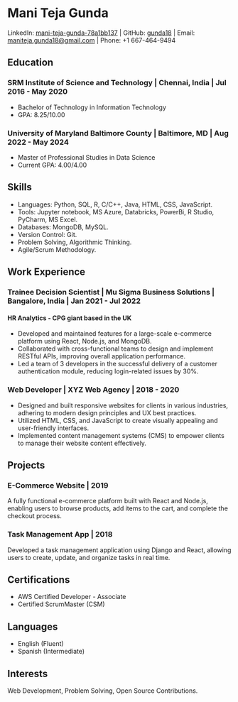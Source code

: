 # Mani Teja Gunda
LinkedIn: [mani-teja-gunda-78a1bb137](https://www.linkedin.com/in/mani-teja-gunda-78a1bb137) | GitHub: [gunda18](https://github.com/gunda18/personal-academic-projects) | Email: [maniteja.gunda18@gmail.com](mailto:maniteja.gunda18@gmail.com) | Phone: +1 667-464-9494

## Education

### SRM Institute of Science and Technology | Chennai, India | Jul 2016 - May 2020
- Bachelor of Technology in Information Technology
- GPA: 8.25/10.00

### University of Maryland Baltimore County | Baltimore, MD | Aug 2022 - May 2024
- Master of Professional Studies in Data Science
- Current GPA: 4.00/4.00

## Skills
- Languages: Python, SQL, R, C/C++, Java, HTML, CSS, JavaScript.
- Tools: Jupyter notebook, MS Azure, Databricks, PowerBi, R Studio, PyCharm, MS Excel.
- Databases: MongoDB, MySQL.
- Version Control: Git.
- Problem Solving, Algorithmic Thinking.
- Agile/Scrum Methodology.

## Work Experience

### Trainee Decision Scientist | Mu Sigma Business Solutions | Bangalore, India | Jan 2021 - Jul 2022

#### HR Analytics - CPG giant based in the UK
- Developed and maintained features for a large-scale e-commerce platform using React, Node.js, and MongoDB.
- Collaborated with cross-functional teams to design and implement RESTful APIs, improving overall application performance.
- Led a team of 3 developers in the successful delivery of a customer authentication module, reducing login-related issues by 30%.

### Web Developer | XYZ Web Agency | 2018 - 2020
- Designed and built responsive websites for clients in various industries, adhering to modern design principles and UX best practices.
- Utilized HTML, CSS, and JavaScript to create visually appealing and user-friendly interfaces.
- Implemented content management systems (CMS) to empower clients to manage their website content effectively.


## Projects
### E-Commerce Website | 2019
A fully functional e-commerce platform built with React and Node.js, enabling users to browse products, add items to the cart, and complete the checkout process.

### Task Management App | 2018
Developed a task management application using Django and React, allowing users to create, update, and organize tasks in real time.

## Certifications
- AWS Certified Developer - Associate
- Certified ScrumMaster (CSM)

## Languages
- English (Fluent)
- Spanish (Intermediate)

## Interests
Web Development, Problem Solving, Open Source Contributions.

